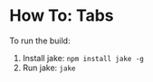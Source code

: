 How To: Tabs
=============


To run the build:


1. Install jake: `npm install jake -g`
2. Run jake: `jake`
